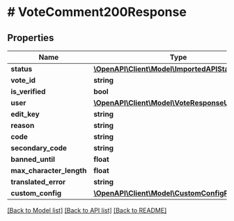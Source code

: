 # # VoteComment200Response

## Properties

Name | Type | Description | Notes
------------ | ------------- | ------------- | -------------
**status** | [**\OpenAPI\Client\Model\ImportedAPIStatusFAILED**](ImportedAPIStatusFAILED.md) |  |
**vote_id** | **string** |  | [optional]
**is_verified** | **bool** |  | [optional]
**user** | [**\OpenAPI\Client\Model\VoteResponseUser**](VoteResponseUser.md) |  | [optional]
**edit_key** | **string** |  | [optional]
**reason** | **string** |  |
**code** | **string** |  |
**secondary_code** | **string** |  | [optional]
**banned_until** | **float** |  | [optional]
**max_character_length** | **float** |  | [optional]
**translated_error** | **string** |  | [optional]
**custom_config** | [**\OpenAPI\Client\Model\CustomConfigParameters**](CustomConfigParameters.md) |  | [optional]

[[Back to Model list]](../../README.md#models) [[Back to API list]](../../README.md#endpoints) [[Back to README]](../../README.md)
